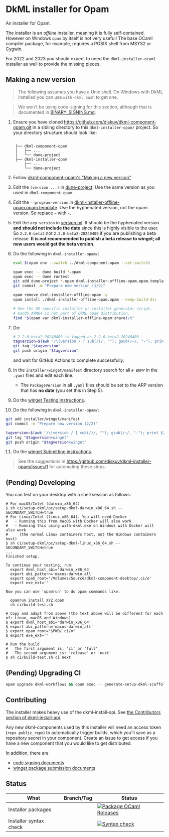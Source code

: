 # DkML installer for Opam

An installer for Opam.

The installer is an _offline_ installer, meaning it is fully self-contained.
However on Windows `opam` by itself is not very useful! The base OCaml compiler
package, for example, requires a POSIX shell from MSYS2 or Cygwin.

For 2022 and 2023 you should expect to need the `dkml-installer-ocaml` installer
as well to provide the missing pieces.

## Making a new version

> The following assumes you have a Unix shell. On Windows with DkML installed you can use `with-dkml bash` to get one.

> We won't be using code-signing for this section, although that is documented in [BINARY_SIGNING.md](contributors/BINARY_SIGNING.md).

1. Ensure you have cloned https://github.com/diskuv/dkml-component-opam.git in a sibling directory to this `dkml-installer-opam/` project. So your directory structure should look like:
   ```

    ├── dkml-component-opam
    │   ├── ...
    │   └── dune-project
    ├── dkml-installer-opam
        ├── ...
        └── dune-project
   ```
2. Follow [dkml-component-opam's "Making a new version"](https://github.com/diskuv/dkml-component-opam?tab=readme-ov-file#making-a-new-version)
3. Edit the `(version ...)` in [dune-project](./dune-project). Use the same version as you used in `dkml-component-opam`.
4. Edit the `--program-version` in [dkml-installer-offline-opam.opam.template](./dkml-installer-offline-opam.opam.template). Use the hyphenated version, not the opam version. So replace `~` with `-`.
5. Edit the `arp_version` in [version.ml](installer/src/version.ml). It should be the hyphenated version **and should not include the date** since this is highly visible to the user. So `2.2.0-beta2` not `2.2.0-beta2-20240409` if you are publishing a beta release. **It is not recommended to publish a beta release to winget; all new users would get the beta version**.
6. Do the following in `dkml-installer-opam/`:

   ```sh
   eval $(opam env --switch ../dkml-component-opam --set-switch)

   opam exec -- dune build *.opam
   opam exec -- dune runtest
   git add dune-project *.opam dkml-installer-offline-opam.opam.template installer/src/version.ml
   git commit -m "Prepare new version (1/2)"

   opam remove dkml-installer-offline-opam -y
   opam install ./dkml-installer-offline-opam.opam --keep-build-dir

   # See the OS-specific installer or installer generator script.
   # macOS ARM64 is not part of DkML opam distribution.
   find "$(opam var dkml-installer-offline-opam:share)/t"
   ```
7. Do:

   ```sh
   # 2.2.0~beta2~20240409 is tagged as 2.2.0-beta2-20240409
   tagversion=$(awk '/\(version / { sub(/)/, ""); gsub(/~/, "-"); print $2 }' dune-project)
   git tag "$tagversion"
   git push origin "$tagversion"
   ```

   and wait for GitHub Actions to complete successfully.
8. In the `installer/winget/manifest` directory search for all `# BUMP` in the `.yaml` files and edit each line.
   - The `PackageVersion` in all `.yaml` files should be set to the ARP version that has **no date** (you set this in Step 5).
9.  Do the [winget Testing instructions](installer/winget/README.md#testing).
10. Do the following in `dkml-installer-opam/`:

   ```sh
   git add installer/winget/manifest
   git commit -m "Prepare new version (2/2)"

   tagversion=$(awk '/\(version / { sub(/)/, ""); gsub(/~/, "-"); print $2 }' dune-project)
   git tag "$tagversion+winget"
   git push origin "$tagversion+winget"
   ```
11. Do the [winget Submitting instructions](installer/winget/README.md#submitting).

> See the suggestions in https://github.com/diskuv/dkml-installer-opam/issues/1 for automating these
> steps.

## (Pending) Developing

You can test on your desktop with a shell session as follows:

```console
# For macOS/Intel (darwin_x86_64)
$ sh ci/setup-dkml/pc/setup-dkml-darwin_x86_64.sh --SECONDARY_SWITCH=true
# For Linux/Intel (linux_x86_64). You will need Docker
#   - Running this from macOS with Docker will also work
#   - Running this using with-dkml.exe on Windows with Docker will also work
#     (the normal Linux containers host, not the Windows containers host)
$ sh ci/setup-dkml/pc/setup-dkml-linux_x86_64.sh --SECONDARY_SWITCH=true
...
Finished setup.

To continue your testing, run:
  export dkml_host_abi='darwin_x86_64'
  export abi_pattern='macos-darwin_all'
  export opam_root='/Volumes/Source/dkml-component-desktop/.ci/o'
  export exe_ext=''

Now you can use 'opamrun' to do opam commands like:

  opamrun install XYZ.opam
  sh ci/build-test.sh

# Copy and adapt from above (the text above will be different for each of: Linux, macOS and Windows)
$ export dkml_host_abi='darwin_x86_64'
$ export abi_pattern='macos-darwin_all'
$ export opam_root="$PWD/.ci/o"
$ export exe_ext=''

# Run the build
#   The first argument is: 'ci' or 'full'
#   The second argument is: 'release' or 'next'
$ sh ci/build-test.sh ci next
```

## (Pending) Upgrading CI

```bash
opam upgrade dkml-workflows && opam exec -- generate-setup-dkml-scaffold && dune build '@gen-dkml' --auto-promote
```

## Contributing

The installer makes heavy use of the dkml-install-api.
See [the Contributors section of dkml-install-api](https://github.com/diskuv/dkml-install-api/blob/main/contributors/README.md).

Any new dkml-components used by this installer will need an access token
(`repo public_repo`)
to automatically trigger builds, which you'll save as a repository secret
in your component. Create an issue to get access if you have a new
component that you would like to get distributed.

In addition, there are

* [code signing documents](contributors/BINARY_SIGNING.md)
* [winget package submission documents](installer/winget/README.md)

## Status

| What                   | Branch/Tag | Status                                                                                                                                                                                          |
| ---------------------- | ---------- | ----------------------------------------------------------------------------------------------------------------------------------------------------------------------------------------------- |
| Installer packages     |            | [![Package OCaml Releases](https://github.com/diskuv/dkml-installer-opam/actions/workflows/package.yml/badge.svg)](https://github.com/diskuv/dkml-installer-opam/actions/workflows/package.yml) |
| Installer syntax check |            | [![Syntax check](https://github.com/diskuv/dkml-installer-opam/actions/workflows/syntax.yml/badge.svg)](https://github.com/diskuv/dkml-installer-opam/actions/workflows/syntax.yml)             |
